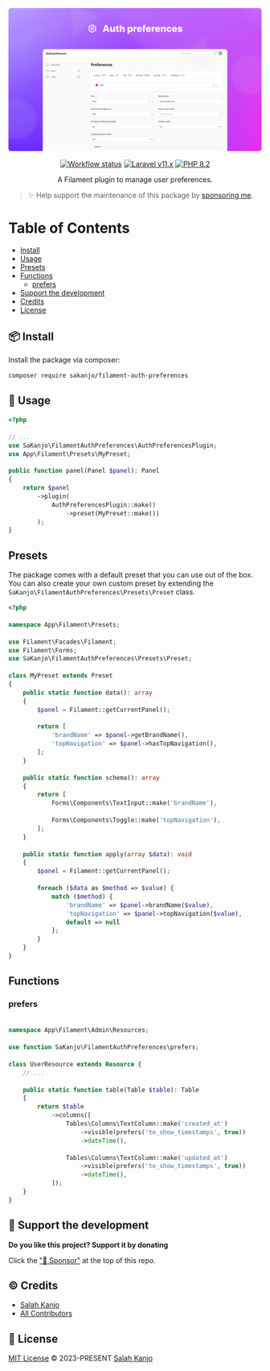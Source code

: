 ![Preview](./art/preview.png)

<p align="center">
    <a href="https://github.com/sakanjo/filament-auth-preferences/actions"><img alt="Workflow status" src="https://img.shields.io/github/actions/workflow/status/sakanjo/filament-auth-preferences/tests.yml?style=for-the-badge"></a>
    <a href="https://laravel.com"><img alt="Laravel v11.x" src="https://img.shields.io/badge/Laravel-v11.x-FF2D20?style=for-the-badge&logo=laravel"></a>
    <a href="https://php.net"><img alt="PHP 8.2" src="https://img.shields.io/badge/PHP-8.2-777BB4?style=for-the-badge&logo=php"></a>
</p>

<p align="center">A Filament plugin to manage user preferences.</p>

> ✨ Help support the maintenance of this package by [sponsoring me](https://github.com/sponsors/sakanjo).

Table of Contents
=================

* [Install](#-install)
* [Usage](#-usage)
* [Presets](#presets)
* [Functions](#functions)
  * [prefers](#prefers)
* [Support the development](#-support-the-development)
* [Credits](#%EF%B8%8F-credits)
* [License](#-license)

## 📦 Install

Install the package via composer:

```
composer require sakanjo/filament-auth-preferences
```

## 🦄 Usage

```php
<?php

// ...
use SaKanjo\FilamentAuthPreferences\AuthPreferencesPlugin;
use App\Filament\Presets\MyPreset;

public function panel(Panel $panel): Panel
{
    return $panel
        ->plugin(
            AuthPreferencesPlugin::make()
                ->preset(MyPreset::make())
        );
}
```

## Presets

The package comes with a default preset that you can use out of the box. You can also create your own custom preset by extending the `SaKanjo\FilamentAuthPreferences\Presets\Preset` class.

```php
<?php

namespace App\Filament\Presets;

use Filament\Facades\Filament;
use Filament\Forms;
use SaKanjo\FilamentAuthPreferences\Presets\Preset;

class MyPreset extends Preset
{
    public static function data(): array
    {
        $panel = Filament::getCurrentPanel();

        return [
            'brandName' => $panel->getBrandName(),
            'topNavigation' => $panel->hasTopNavigation(),
        ];
    }

    public static function schema(): array
    {
        return [
            Forms\Components\TextInput::make('brandName'),

            Forms\Components\Toggle::make('topNavigation'),
        ];
    }

    public static function apply(array $data): void
    {
        $panel = Filament::getCurrentPanel();

        foreach ($data as $method => $value) {
            match ($method) {
                'brandName' => $panel->brandName($value),
                'topNavigation' => $panel->topNavigation($value),
                default => null
            };
        }
    }
}
```

## Functions

### prefers

```php

namespace App\Filament\Admin\Resources;

use function SaKanjo\FilamentAuthPreferences\prefers;

class UserResource extends Resource {
    // ...

    public static function table(Table $table): Table
    {
        return $table
            ->columns([
                Tables\Columns\TextColumn::make('created_at')
                    ->visible(prefers('to_show_timestamps', true))
                    ->dateTime(),

                Tables\Columns\TextColumn::make('updated_at')
                    ->visible(prefers('to_show_timestamps', true))
                    ->dateTime(),
            ]);
    }
}

```

## 💖 Support the development

**Do you like this project? Support it by donating**

Click the ["💖 Sponsor"](https://github.com/sponsors/sakanjo) at the top of this repo.

## ©️ Credits

- [Salah Kanjo](https://github.com/sakanjo)
- [All Contributors](../../contributors)

## 📄 License

[MIT License](https://github.com/sakanjo/filament-auth-preferences/blob/master/LICENSE) © 2023-PRESENT [Salah Kanjo](https://github.com/sakanjo)
